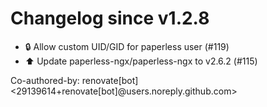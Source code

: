 # Changelog since v1.2.8
- 🔒️ Allow custom UID/GID for paperless user (#119) 
- ⬆️ Update paperless-ngx/paperless-ngx to v2.6.2 (#115)

Co-authored-by: renovate[bot] <29139614+renovate[bot]@users.noreply.github.com> 
